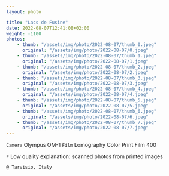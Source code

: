 ```yaml
---
layout: photo

title: "Lacs de Fusine"
date: 2022-08-07T12:41:08+02:00
weight: -1100
photos:
    - thumb: "/assets/img/photo/2022-08-07/thumb_0.jpeg"
      original: "/assets/img/photo/2022-08-07/0.jpeg"
    - thumb: "/assets/img/photo/2022-08-07/thumb_1.jpeg"
      original: "/assets/img/photo/2022-08-07/1.jpeg"
    - thumb: "/assets/img/photo/2022-08-07/thumb_2.jpeg"
      original: "/assets/img/photo/2022-08-07/2.jpeg"
    - thumb: "/assets/img/photo/2022-08-07/thumb_3.jpeg"
      original: "/assets/img/photo/2022-08-07/3.jpeg"
    - thumb: "/assets/img/photo/2022-08-07/thumb_4.jpeg"
      original: "/assets/img/photo/2022-08-07/4.jpeg"
    - thumb: "/assets/img/photo/2022-08-07/thumb_5.jpeg"
      original: "/assets/img/photo/2022-08-07/5.jpeg"
    - thumb: "/assets/img/photo/2022-08-07/thumb_6.jpeg"
      original: "/assets/img/photo/2022-08-07/6.jpeg"
    - thumb: "/assets/img/photo/2022-08-07/thumb_7.jpeg"
      original: "/assets/img/photo/2022-08-07/7.jpeg"
---
```

`Camera` Olympus OM-1
`Film` Lomography Color Print Film 400

`*` Low quality explanation: scanned photos from printed images

`@ Tarvisio, Italy`
